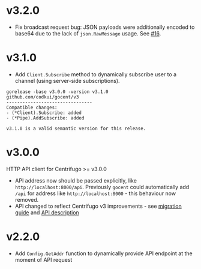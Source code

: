 # v3.2.0

* Fix broadcast request bug: JSON payloads were additionally encoded to base64 due to the lack of `json.RawMessage` usage. See [#16](https://github.com/codkui/gocent/pull/16).

# v3.1.0

* Add `Client.Subscribe` method to dynamically subscribe user to a channel (using server-side subscriptions).

```
gorelease -base v3.0.0 -version v3.1.0
github.com/codkui/gocent/v3
--------------------------------
Compatible changes:
- (*Client).Subscribe: added
- (*Pipe).AddSubscribe: added

v3.1.0 is a valid semantic version for this release.
```

# v3.0.0

HTTP API client for Centrifugo >= v3.0.0

* API address now should be passed explicitly, like `http://localhost:8000/api`. Previously `gocent` could automatically add `/api` for address like `http://localhost:8000` - this behaviour now removed.
* API changed to reflect Centrifugo v3 improvements - see [migration guide](https://centrifugal.dev/docs/getting-started/migration_v3) and [API description](https://centrifugal.dev/docs/server/server_api)

# v2.2.0

* Add `Config.GetAddr` function to dynamically provide API endpoint at the moment of API request
